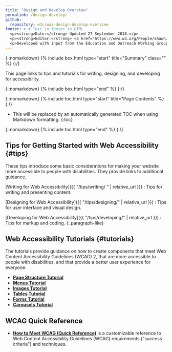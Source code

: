```yaml
---
title: "Design and Develop Overview"
permalink: /design-develop/
github:
  repository: w3c/wai-design-develop-overview
footer: > # Text in footer in HTML
  <p><strong>Date:</strong> Updated 27 September 2018.</p>
  <p><strong>Editor:</strong> <a href="https://www.w3.org/People/Shawn/">Shawn Lawton Henry</a>.</p>
  <p>Developed with input from the Education and Outreach Working Group (<a href="http://www.w3.org/WAI/EO/">EOWG</a>).</p>
---
```


{::nomarkdown}
{% include box.html type="start" title="Summary" class="" %}
{:/}

This page links to tips and tutorials for writing, designing, and developing for accessibility.

{::nomarkdown}
{% include box.html type="end" %}
{:/}

{::nomarkdown}
{% include toc.html type="start" title="Page Contents" %}
{:/}

- This will be replaced by an automatically generated TOC when using Markdown formatting.
{:toc}

{::nomarkdown}
{% include toc.html type="end" %}
{:/}

## Tips for Getting Started with Web Accessibility {#tips}

These tips introduce some basic considerations for making your website more accessible to people with disabilities. They provide links to additional guidance.

[Writing for Web Accessibility]({{ "/tips/writing/ " | relative_url }}) 
: Tips for writing and presenting content.

[Designing for Web Accessibility]({{ "/tips/designing/" | relative_url }}) 
: Tips for user interface and visual design.

[Developing for Web Accessibility]({{ "/tips/developing/" | relative_url }}) 
: Tips for markup and coding.
{:.paragraph-like}

## Web Accessibility Tutorials {#tutorials}

The tutorials provide guidance on how to create components that meet Web Content Accessibility Guidelines (WCAG) 2, that are more accessible to people with disabilities, and that provide a better user experience for everyone.

* **[Page Structure Tutorial]( https://www.w3.org/WAI/tutorials/page-structure/)**
* **[Menus Tutorial]( https://www.w3.org/WAI/tutorials/menus/)**
* **[Images Tutorial]( https://www.w3.org/WAI/tutorials/images/)**
* **[Tables Tutorial]( https://www.w3.org/WAI/tutorials/tables/)**
* **[Forms Tutorial]( https://www.w3.org/WAI/tutorials/forms/)**
* **[Carousels Tutorial]( https://www.w3.org/WAI/tutorials/carousels/)**

## WCAG Quick Reference

* **[How to Meet WCAG (Quick Reference)](https://www.w3.org/WAI/WCAG21/quickref/)** is a customizable reference to Web Content Accessibility Guidelines (WCAG) requirements ("success criteria") and techniques.

